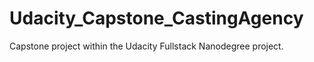 # Udacity_Capstone_CastingAgency
Capstone project within the Udacity Fullstack Nanodegree project. 
